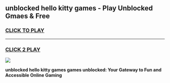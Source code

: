 
## unblocked hello kitty games - Play Unblocked Gmaes & Free
<h3>
<a href="https://news.freeplayer.one?title=unblocked_hello_kitty_games&ref=23F">CLICK TO PLAY</a></h3>
<hr>

<h3>
<a href="https://news.freeplayer.one?title=unblocked_hello_kitty_games&ref=23F">CLICK 2 PLAY</a>
  
</h3>

<a href="https://news.freeplayer.one?title=unblocked_hello_kitty_games&ref=23F/"><img src="https://clearcache.store/games.png"></a>


**unblocked hello kitty games games unblocked: Your Gateway to Fun and Accessible Online Gaming**
